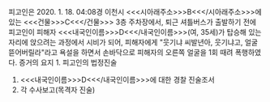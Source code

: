 피고인은 2020. 1. 18. 04:08경 이천시 <<<시아래주소>>>B<<</시아래주소>>>에 있는 <<<건물>>>C<<</건물>>> 3층 주차장에서, 퇴근 셔틀버스가 출발하기 전에 피고인이 피해자 <<<내국인이름>>>D<<</내국인이름>>>(여, 35세)가 탑승해 있는 자리에 앉으려는 과정에서 시비가 되어, 피해자에게 "웃기냐 씨발년아, 웃기냐고, 얼굴 뜯어버릴라"라고 욕설을 하면서 손바닥으로 피해자의 오른쪽 얼굴을 1회 때려 폭행하였다.
증거의 요지 1. 피고인의 법정진술
1. <<<내국인이름>>>D<<</내국인이름>>>에 대한 경찰 진술조서
1. 각 수사보고(목격자 진술)
